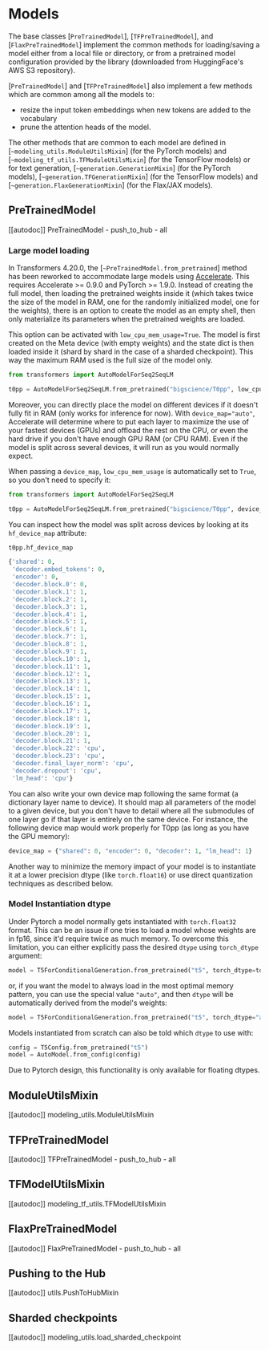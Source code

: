 <!--Copyright 2020 The HuggingFace Team. All rights reserved.

Licensed under the Apache License, Version 2.0 (the "License"); you may not use this file except in compliance with
the License. You may obtain a copy of the License at

http://www.apache.org/licenses/LICENSE-2.0

Unless required by applicable law or agreed to in writing, software distributed under the License is distributed on
an "AS IS" BASIS, WITHOUT WARRANTIES OR CONDITIONS OF ANY KIND, either express or implied. See the License for the
specific language governing permissions and limitations under the License.

⚠️ Note that this file is in Markdown but contain specific syntax for our doc-builder (similar to MDX) that may not be
rendered properly in your Markdown viewer.

-->

# Models

The base classes [`PreTrainedModel`], [`TFPreTrainedModel`], and
[`FlaxPreTrainedModel`] implement the common methods for loading/saving a model either from a local
file or directory, or from a pretrained model configuration provided by the library (downloaded from HuggingFace's AWS
S3 repository).

[`PreTrainedModel`] and [`TFPreTrainedModel`] also implement a few methods which
are common among all the models to:

- resize the input token embeddings when new tokens are added to the vocabulary
- prune the attention heads of the model.

The other methods that are common to each model are defined in [`~modeling_utils.ModuleUtilsMixin`]
(for the PyTorch models) and [`~modeling_tf_utils.TFModuleUtilsMixin`] (for the TensorFlow models) or
for text generation, [`~generation.GenerationMixin`] (for the PyTorch models),
[`~generation.TFGenerationMixin`] (for the TensorFlow models) and
[`~generation.FlaxGenerationMixin`] (for the Flax/JAX models).


## PreTrainedModel

[[autodoc]] PreTrainedModel
    - push_to_hub
    - all

<a id='from_pretrained-torch-dtype'></a>

### Large model loading

In Transformers 4.20.0, the [`~PreTrainedModel.from_pretrained`] method has been reworked to accommodate large models using [Accelerate](https://huggingface.co/docs/accelerate/big_modeling). This requires Accelerate >= 0.9.0 and PyTorch >= 1.9.0. Instead of creating the full model, then loading the pretrained weights inside it (which takes twice the size of the model in RAM, one for the randomly initialized model, one for the weights), there is an option to create the model as an empty shell, then only materialize its parameters when the pretrained weights are loaded.

This option can be activated with `low_cpu_mem_usage=True`. The model is first created on the Meta device (with empty weights) and the state dict is then loaded inside it (shard by shard in the case of a sharded checkpoint). This way the maximum RAM used is the full size of the model only.

```py
from transformers import AutoModelForSeq2SeqLM

t0pp = AutoModelForSeq2SeqLM.from_pretrained("bigscience/T0pp", low_cpu_mem_usage=True)
```

Moreover, you can directly place the model on different devices if it doesn't fully fit in RAM (only works for inference for now). With `device_map="auto"`, Accelerate will determine where to put each layer to maximize the use of your fastest devices (GPUs) and offload the rest on the CPU, or even the hard drive if you don't have enough GPU RAM (or CPU RAM). Even if the model is split across several devices, it will run as you would normally expect.

When passing a `device_map`, `low_cpu_mem_usage` is automatically set to `True`, so you don't need to specify it:

```py
from transformers import AutoModelForSeq2SeqLM

t0pp = AutoModelForSeq2SeqLM.from_pretrained("bigscience/T0pp", device_map="auto")
```

You can inspect how the model was split across devices by looking at its `hf_device_map` attribute:

```py
t0pp.hf_device_map
```

```python out
{'shared': 0,
 'decoder.embed_tokens': 0,
 'encoder': 0,
 'decoder.block.0': 0,
 'decoder.block.1': 1,
 'decoder.block.2': 1,
 'decoder.block.3': 1,
 'decoder.block.4': 1,
 'decoder.block.5': 1,
 'decoder.block.6': 1,
 'decoder.block.7': 1,
 'decoder.block.8': 1,
 'decoder.block.9': 1,
 'decoder.block.10': 1,
 'decoder.block.11': 1,
 'decoder.block.12': 1,
 'decoder.block.13': 1,
 'decoder.block.14': 1,
 'decoder.block.15': 1,
 'decoder.block.16': 1,
 'decoder.block.17': 1,
 'decoder.block.18': 1,
 'decoder.block.19': 1,
 'decoder.block.20': 1,
 'decoder.block.21': 1,
 'decoder.block.22': 'cpu',
 'decoder.block.23': 'cpu',
 'decoder.final_layer_norm': 'cpu',
 'decoder.dropout': 'cpu',
 'lm_head': 'cpu'}
```

You can also write your own device map following the same format (a dictionary layer name to device). It should map all parameters of the model to a given device, but you don't have to detail where all the submodules of one layer go if that layer is entirely on the same device. For instance, the following device map would work properly for T0pp (as long as you have the GPU memory):

```python
device_map = {"shared": 0, "encoder": 0, "decoder": 1, "lm_head": 1}
```

Another way to minimize the memory impact of your model is to instantiate it at a lower precision dtype (like `torch.float16`) or use direct quantization techniques as described below.

### Model Instantiation dtype

Under Pytorch a model normally gets instantiated with `torch.float32` format. This can be an issue if one tries to
load a model whose weights are in fp16, since it'd require twice as much memory. To overcome this limitation, you can
either explicitly pass the desired `dtype` using `torch_dtype` argument:

```python
model = T5ForConditionalGeneration.from_pretrained("t5", torch_dtype=torch.float16)
```

or, if you want the model to always load in the most optimal memory pattern, you can use the special value `"auto"`,
and then `dtype` will be automatically derived from the model's weights:

```python
model = T5ForConditionalGeneration.from_pretrained("t5", torch_dtype="auto")
```

Models instantiated from scratch can also be told which `dtype` to use with:

```python
config = T5Config.from_pretrained("t5")
model = AutoModel.from_config(config)
```

Due to Pytorch design, this functionality is only available for floating dtypes.


## ModuleUtilsMixin

[[autodoc]] modeling_utils.ModuleUtilsMixin

## TFPreTrainedModel

[[autodoc]] TFPreTrainedModel
    - push_to_hub
    - all

## TFModelUtilsMixin

[[autodoc]] modeling_tf_utils.TFModelUtilsMixin

## FlaxPreTrainedModel

[[autodoc]] FlaxPreTrainedModel
    - push_to_hub
    - all

## Pushing to the Hub

[[autodoc]] utils.PushToHubMixin

## Sharded checkpoints

[[autodoc]] modeling_utils.load_sharded_checkpoint

